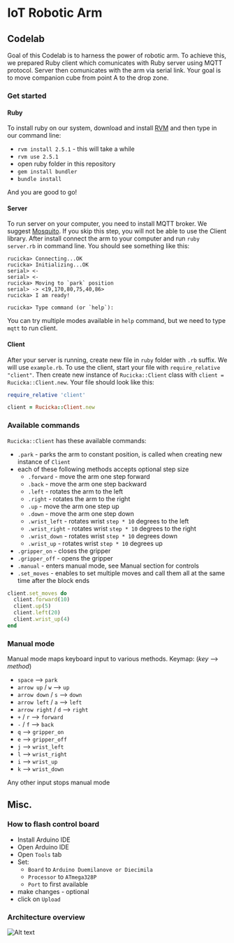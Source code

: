 # IoT Robotic Arm
## Codelab
Goal of this Codelab is to harness the power of robotic arm. To achieve this, we prepared Ruby client which comunicates with Ruby server using MQTT protocol. Server then comunicates with the arm via serial link.
Your goal is to move companion cube from point A to the drop zone.
### Get started
#### Ruby
To install ruby on our system, download and install [RVM](https://rvm.io/rvm/install) and then type in our command line:
- `rvm install 2.5.1` - this will take a while
- `rvm use 2.5.1`
- open ruby folder in this repository
- `gem install bundler`
- `bundle install`

And you are good to go!
#### Server
To run server on your computer, you need to install MQTT broker. We suggest [Mosquito](https://mosquitto.org/download/).
If you skip this step, you will not be able to use the Client library.
After install connect the arm to your computer and run `ruby server.rb` in command line.
You should see something like this:
```
rucicka> Connecting...OK
rucicka> Initializing...OK
serial> <-  
serial> <-  
rucicka> Moving to `park` position
serial> -> <19,170,80,75,40,86>
rucicka> I am ready!

rucicka> Type command (or `help`):

``` 
You can try multiple modes available in `help` command, but we need to type `mqtt` to run client.
#### Client
After your server is running, create new file in `ruby` folder with `.rb` suffix. We will use `example.rb`.
To use the client, start your file with `require_relative "client"`.
Then create new instance of `Rucicka::Client` class with `client = Rucicka::Client.new`.
Your file should look like this:
```Ruby
require_relative 'client'

client = Rucicka::Client.new
```
### Available commands
`Rucicka::Client` has these available commands:
- `.park` - parks the arm to constant position, is called when creating new instance of `Client`
- each of these following methods accepts optional step size
    - `.forward` - move the arm one step forward
    - `.back` - move the arm one step backward
    - `.left` - rotates the arm to the left
    - `.right` - rotates the arm to the right
    - `.up` - move the arm one step up
    - `.down` - move the arm one step down
    - `.wrist_left` - rotates wrist `step * 10` degrees to the left
    - `.wrist_right` - rotates wrist `step * 10` degrees to the right
    - `.wrist_down` - rotates wrist `step * 10` degrees down
    - `.wrist_up` - rotates wrist `step * 10` degrees up
- `.gripper_on` - closes the gripper
- `.gripper_off` - opens the gripper
- `.manual` - enters manual mode, see Manual section for controls
- `.set_moves` - enables to set multiple moves and call them all at the same time after the block ends
```ruby
client.set_moves do
  client.forward(10)
  client.up(5)
  client.left(20)
  client.wrist_up(4)
end
```
### Manual mode
Manual mode maps keyboard input to various methods.
Keymap: (_key_ --> _method_)
- `space` --> `park`
- `arrow up` / `w` --> `up`
- `arrow down` / `s` --> `down`
- `arrow left` / `a` --> `left`
- `arrow right` / `d` --> `right`
- `+` / `r` --> `forward`
- `-` / `f` --> `back`
- `q` --> `gripper_on`
- `e` --> `gripper_off`
- `j` --> `wrist_left`
- `l` --> `wrist_right`
- `i` --> `wrist_up`
- `k` --> `wrist_down`

Any other input stops manual mode
## Misc.
### How to flash control board
 - Install Arduino IDE
 - Open Arduino IDE
 - Open `Tools` tab
 - Set:
   - `Board` to `Arduino Duemilanove or Diecimila`
   - `Processor` to `ATmega328P`
   - `Port` to first available
- make changes - optional
- click on `Upload`
### Architecture overview

![Alt text](https://g.gravizo.com/source/architecture?https%3A%2F%2Fraw.githubusercontent.com%2FJuicymo%2Fiot-robotic-arm%2Fmaster%2FREADME.md)
<details style="display:none;">
<summary></summary>
architecture
@startuml
package "Ruby" {;
  [Server];
  [Client];
  [ArmLib];
};

package "Arduino" {;
  [rucicka.ino] as ar;
};

[Server] <.. [Client] : MQTT;
[ArmLib] <|-- [Client];
[ArmLib] <|-- [Server];

[Server] ..> HW : Serial link;
ar <.. HW;

@enduml
architecture
</details>
